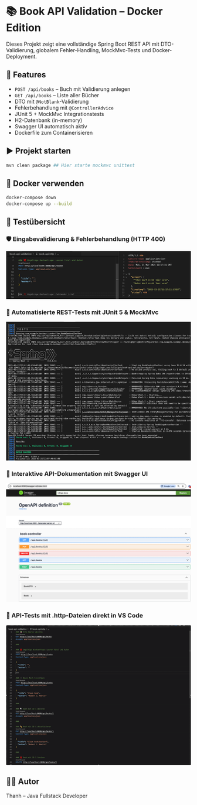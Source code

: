 # 📚 Book API Validation – Docker Edition

Dieses Projekt zeigt eine vollständige Spring Boot REST API mit DTO-Validierung, globalem Fehler-Handling, MockMvc-Tests und Docker-Deployment.

## 🚀 Features

- `POST /api/books` – Buch mit Validierung anlegen
- `GET /api/books` – Liste aller Bücher
- DTO mit `@NotBlank`-Validierung
- Fehlerbehandlung mit `@ControllerAdvice`
- JUnit 5 + MockMvc Integrationstests
- H2-Datenbank (in-memory)
- Swagger UI automatisch aktiv
- Dockerfile zum Containerisieren

## ▶️ Projekt starten

```bash
mvn clean package ## Hier starte mockmvc unittest

```

## 🐳 Docker verwenden

```bash
docker-compose down
docker-compose up --build

```

## 🧪 Testübersicht

### 🛡️ Eingabevalidierung & Fehlerbehandlung (HTTP 400)

![Validation Demo](media/validation-demo.gif)

### 🧪 Automatisierte REST-Tests mit JUnit 5 & MockMvc

![JUnit Test](media/mockmvc-test.gif)

### 📘 Interaktive API-Dokumentation mit Swagger UI

![Swagger Demo](media/swagger-demo.gif)

### 📄 API-Tests mit .http-Dateien direkt in VS Code

![HTTP File Demo](media/http-test.gif)

## 🧑‍💻 Autor

Thanh – Java Fullstack Developer
